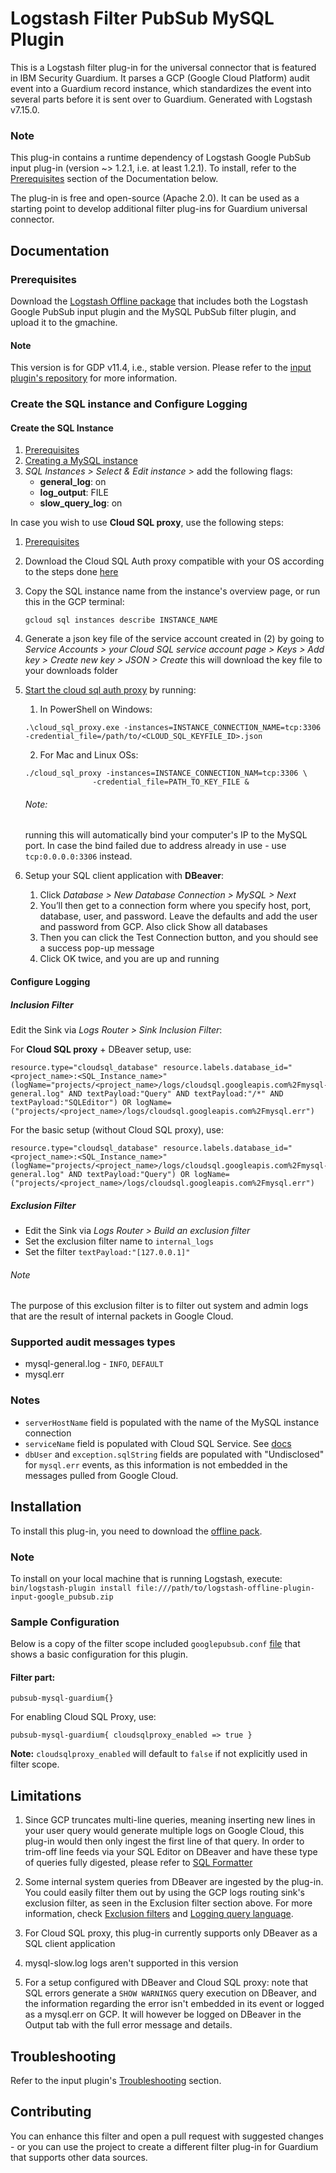 # Logstash Filter PubSub MySQL Plugin

This is a Logstash filter plug-in for the universal connector that is featured in IBM Security Guardium. It parses a GCP (Google Cloud Platform) audit event into a Guardium record instance, which standardizes the event into several parts before it is sent over to Guardium.
Generated with Logstash v7.15.0.

### Note
This plug-in contains a runtime dependency of Logstash Google PubSub input plug-in (version ~> 1.2.1, i.e. at least 1.2.1). To install, refer to the [Prerequisites](#Prerequisites) section of the Documentation below.

The plug-in is free and open-source (Apache 2.0). It can be used as a starting point to develop additional filter plug-ins for Guardium universal connector.

## Documentation

### Prerequisites
Download the [Logstash Offline package](PubSubMySQLPackage/logstash-offline-plugins-filter-pubsub-mysql-guardium.zip) that includes both the Logstash Google PubSub input plugin and the MySQL PubSub filter plugin, and upload it to the gmachine.
#### Note
This version is for GDP v11.4, i.e., stable version. Please refer to the
[input plugin's repository](../../input-plugin/logstash-input-google-pubsub) for more information.

### Create the SQL instance and Configure Logging

#### Create the SQL Instance

1. [Prerequisites](https://cloud.google.com/sql/docs/mysql/create-instance#before_you_begin)
2. [Creating a MySQL instance](https://cloud.google.com/sql/docs/mysql/create-instance#create-2nd-gen)
3. *SQL Instances > Select & Edit instance >* add the following flags:
    - **general_log**: on
    - **log_output**: FILE
    - **slow_query_log**: on
    
In case you wish to use **Cloud SQL proxy**, use the following steps:
1. [Prerequisites](https://cloud.google.com/sql/docs/mysql/connect-admin-proxy#before_you_begin)
2. Download the Cloud SQL Auth proxy compatible with your OS according to the steps done [here](https://cloud.google.com/sql/docs/mysql/connect-admin-proxy#install)
3. Copy the SQL instance name from the instance's overview page, or run this in the GCP terminal:
    ```      
    gcloud sql instances describe INSTANCE_NAME
    ```   
4. Generate a json key file of the service account created in (2) by going to _Service Accounts > your Cloud SQL service
   account page > Keys > Add key > Create new key > JSON > Create_ this will download the key file to your downloads folder
5. [Start the cloud sql auth proxy](https://cloud.google.com/sql/docs/mysql/connect-admin-proxy#start-proxy) by running:
   1. In PowerShell on Windows:
   ```
   .\cloud_sql_proxy.exe -instances=INSTANCE_CONNECTION_NAME=tcp:3306 -credential_file=/path/to/<CLOUD_SQL_KEYFILE_ID>.json
   ```
   2. For Mac and Linux OSs:
   ```
   ./cloud_sql_proxy -instances=INSTANCE_CONNECTION_NAM=tcp:3306 \
                  -credential_file=PATH_TO_KEY_FILE &
   ```
   ###### Note: 
   running this will automatically bind your computer's IP to the MySQL port. In case the bind failed due to address
   already in use - use `tcp:0.0.0.0:3306` instead.


6. Setup your SQL client application with **DBeaver**:
    1. Click _Database > New Database Connection > MySQL > Next_
    2. You’ll then get to a connection form where you specify host, port, database, user, and password. Leave the 
       defaults and add the user and password from GCP. Also click Show all databases
    3. Then you can click the Test Connection button, and you should see a success pop-up message
    4. Click OK twice, and you are up and running

#### Configure Logging
##### Inclusion Filter
Edit the Sink via *Logs Router > Sink Inclusion Filter*:

For **Cloud SQL proxy** + DBeaver setup, use:
 ```
resource.type="cloudsql_database" resource.labels.database_id="<project_name>:<SQL_Instance_name>" (logName="projects/<project_name>/logs/cloudsql.googleapis.com%2Fmysql-general.log" AND textPayload:"Query" AND textPayload:"/*" AND textPayload:"SQLEditor") OR logName=("projects/<project_name>/logs/cloudsql.googleapis.com%2Fmysql.err")
```

For the basic setup (without Cloud SQL proxy), use:
 ```
resource.type="cloudsql_database" resource.labels.database_id="<project_name>:<SQL_Instance_name>" (logName="projects/<project_name>/logs/cloudsql.googleapis.com%2Fmysql-general.log" AND textPayload:"Query") OR logName=("projects/<project_name>/logs/cloudsql.googleapis.com%2Fmysql.err")
```
##### Exclusion Filter
   - Edit the Sink via *Logs Router > Build an exclusion filter*
   - Set the exclusion filter name to `internal_logs`
   - Set the filter
       `textPayload:"[127.0.0.1]"`
###### Note
The purpose of this exclusion filter is to filter out system and admin logs that are the result of internal packets in Google Cloud.
### Supported audit messages types
* mysql-general.log - `INFO`, `DEFAULT`
* mysql.err

### Notes
- `serverHostName` field is populated with the name of the MySQL instance connection
- `serviceName` field is populated with Cloud SQL Service. See [docs](https://cloud.google.com/sql/docs/mysql)
- `dbUser` and `exception.sqlString` fields are populated with "Undisclosed" for `mysql.err` events, as this information is not embedded in the messages pulled from Google Cloud.



## Installation
To install this plug-in, you need to download the [offline pack](https://github.ibm.com/Activity-Insights/universal-connectors/blob/master/filter-plugin/logstash-filter-pubsub-mysql-guardium/PubSubMySQLPackage/logstash-offline-plugins-filter-pubsub-mysql-guardium.zip).

### Note
To install on your local machine that is running Logstash, execute:
`bin/logstash-plugin install file:///path/to/logstash-offline-plugin-input-google_pubsub.zip
`

### Sample Configuration

Below is a copy of the filter scope included `googlepubsub.conf` [file](PubSubMySQLPackage/googlepubsub.conf) that shows a basic
configuration for this plugin.
#### Filter part:
```
pubsub-mysql-guardium{}
```
For enabling Cloud SQL Proxy, use:
```
pubsub-mysql-guardium{ cloudsqlproxy_enabled => true }
```
**Note:** `cloudsqlproxy_enabled` will default to `false` if not explicitly used in filter scope.

## Limitations
1. Since GCP truncates multi-line queries, meaning inserting new lines in your user query would generate multiple logs on 
Google Cloud, this plug-in would then only ingest the first line of that query. In order to trim-off line feeds via your SQL Editor on DBeaver and have these type of queries fully digested, please refer to [SQL Formatter](PubSubMySQLPackage/sqlFormatter)
   
2. Some internal system queries from DBeaver are ingested by the plug-in. You could easily filter them out by using the 
   GCP logs routing sink's exclusion filter, as seen in the Exclusion filter section above. For more information, check 
   [Exclusion filters](https://cloud.google.com/logging/docs/routing/overview#exclusions) and 
   [Logging query language](https://cloud.google.com/logging/docs/view/logging-query-language).
3. For Cloud SQL proxy, this plug-in currently supports only DBeaver as a SQL client application
4. mysql-slow.log logs aren't supported in this version
5. For a setup configured with DBeaver and Cloud SQL proxy: note that SQL errors generate a 
   `SHOW WARNINGS` query execution on DBeaver, and the information regarding the error isn't embedded in its event or
   logged as a mysql.err on GCP. It will however be logged on DBeaver in the Output tab with the full error message and 
   details.
   
   

## Troubleshooting
Refer to the input plugin's [Troubleshooting](../../input-plugin/logstash-input-google-pubsub#troubleshooting) section.

## Contributing

You can enhance this filter and open a pull request with suggested changes - or you can use the project to create a different filter plug-in for Guardium that supports other data sources.
